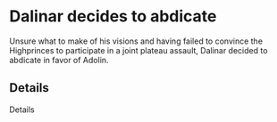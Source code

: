 # Dalinar decides to abdicate
Unsure what to make of his visions and having failed to convince the Highprinces to participate in a joint plateau assault, Dalinar decided to abdicate in favor of Adolin.

## Details
Details
